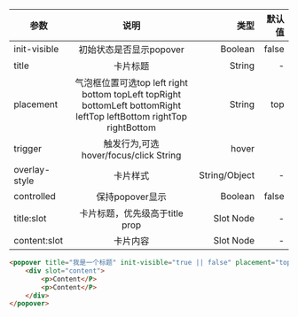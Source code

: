 | 参数          |                             说明                             |          类型 | 默认值 |
| ------------- | :----------------------------------------------------------: | ------------: | -----: |
| init-visible  |                   初始状态是否显示popover                    |       Boolean |  false |
| title         |                           卡片标题                           |        String |      - |
| placement     | 气泡框位置可选top left right bottom topLeft topRight bottomLeft bottomRight leftTop leftBottom rightTop rightBottom |        String |    top |
| trigger       |          触发行为,可选 hover/focus/click	String           |         hover |        |
| overlay-style |                           卡片样式                           | String/Object |      - |
| controlled    |                       保持popover显示                        |       Boolean |  false |
| title:slot    |                卡片标题，优先级高于title prop                |     Slot Node |      - |
| content:slot  |                           卡片内容                           |     Slot Node |      - |



```html
<popover title="我是一个标题" init-visible="true || false" placement="top" trigger="click" >            
    <div slot="content">
        <p>Content</P>
        <p>Content</P>
    </div>    
</popover>
```